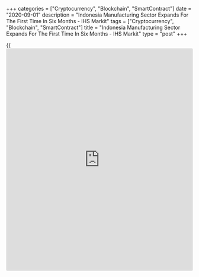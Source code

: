 +++
categories = ["Cryptocurrency", "Blockchain", "SmartContract"]
date = "2020-09-01"
description = "Indonesia Manufacturing Sector Expands For The First Time In Six Months - IHS Markit"
tags = ["Cryptocurrency", "Blockchain", "SmartContract"]
title = "Indonesia Manufacturing Sector Expands For The First Time In Six Months - IHS Markit"
type = "post"
+++

{{<iframe id="large-banner" src="https://www.bounty.group/#slide=3.0" width="100%" height="600" scrolling="no" style="border: 0px solid rgb(216, 221, 230); border-radius: 3px;">}}

The manufacturing sector in Indonesia swung to expansion in August, the
latest survey from IHS Market showed on Tuesday with a manufacturing PMI
score of 50.8.

That's up from 46.9 in July and it moves above the boom-or-bust line of
50 that separates expansion from contraction.

Individually, output and new orders both expanded at the quickest rates
in six years, but job losses persisted amid signs on ongoing spare
capacity.

Purchasing activity was down at a softer but still marked rate.

For comments and feedback [contact](https://www.playgroundfx.com/contact/): editorial@rtt[news](https://www.letsplayfx.com/blog/forex-news-website/).com

[Economic News][1]

 **What parts of the world are seeing the best (and worst) economic
performances lately? Click[here][2] to check out our [Econ Scorecard][2]
and find out! See up-to-the-moment [ranking](https://www.playgroundfx.com/blog/crypto-exchange-ranking/)s for the best and worst
performers in [GDP][2], [unemployment rate][3], [inflation][4] and much
more.**

   1. www.rtt[news](https://www.letsplayfx.com/blog/forex-news-website/).com/Content/EconomicNews.aspx
   2. www.rtt[news](https://www.letsplayfx.com/blog/forex-news-website/).com/economic-scorecard/world-rank/GDP/highest-performance.aspx
   3. www.rtt[news](https://www.letsplayfx.com/blog/forex-news-website/).com/economic-scorecard/world-rank/unemployment-rate/lowest-performance.aspx
   4. www.rtt[news](https://www.letsplayfx.com/blog/forex-news-website/).com/economic-scorecard/world-rank/CPI/highest-performance.aspx